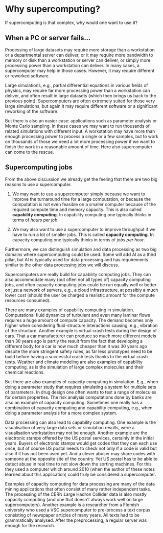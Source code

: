 # Why supercomputing?

If supercomputing is that complex, why would one want to use it?

## When a PC or server fails...

Processing of large datasets may require more storage than a workstation or 
a departmental server can deliver, or it may require more bandwidth to 
memory or disk than a workstation or server can deliver, or simply more
processing power than a workstation can deliver. In many cases, a supercomputer
may help in those cases. However, it may require different or reworked
software.

Large simulations, e.g., partial differential equations in various fields of
physics, may require far more processing power than a workstation can deliver,
and often result in large datasets (which then brings us back to the previous
point). Supercomputers are often extremely suited for those very large simulations,
but again it may require different software or a significant reworking of the
software.

But there is also an easier case: applications such as parameter analysis or 
Monte Carlo sampling. In these cases we may want to run thousands of related
simulations with different input. A workstation may have more than enough
processing power to process a single or a few samples, but to work on
thousands of those we need a lot more processing power if we want to finish the
work in a reasonable amount of time. Here also supercomputer can come to the 
rescue.

## Supercomputing jobs

From the above discussion we already get the feeling that there are two big
reasons to use a supercomputer.

1.  We may want to use a supercomputer simply because we want to improve the
    turnaround time for a large computation, or because the computation is not
    even feasible on a smaller computer because of the required compute time 
    and memory capacity. This is also called **capability computing**. In
    capability computing one typically thinks in terms of *hours per job*.

2.  We may also want to use a supercomputer to improve throughput if we have to
    run a lot of smaller jobs. This is called **capacity computing**. In
    capacity computing one typically thinks in terms of *jobs per hour*.

Furthermore, we can distinguish simulation and data processing as two big domains
where supercomputing could be used. Some will add AI as a third pillar, but AI is
typically used for data processing and has requirements similar to the other data 
processing jobs we will discuss.

Supercomputers are really build for capability computing jobs. They can also accommodate
many (but often not all types of) capacity computing jobs, 
and often capacity computing jobs could be run equally well or better on
just a network of servers, e.g., a cloud infrastructure, at possibly a much lower cost 
(should the user be charged a realistic amount for the compute resources consumed).

There are many examples of capability computing in simulation. Computational fluid dynamics
of turbulent and even many laminar flows requires a huge amount of compute capacity. The
demand becomes only higher when considering fluid-structure interactions causing, e.g., vibration
of the structure. Another example is virtual crash tests during the design of cars. 
That a car manufacturer can produce so much more different models than 30 years ago is partly
the result from the fact that developing a different body for a car is now much cheaper than
it was 30 years ago despite the more stringent safety rules, as far less prototypes need to
be build before having a successful crash tests thanks to the virtual crash tests. Weather and
climate modeling are also examples of capability computing, as is the simulation of large complex
molecules and their chemical reactions. 

But there are also examples of capacity computing in simulation. E.g., when doing a parameter study
that requires simulating a system for multiple sets of parameters. In drug design one often wants to test
a range of molecules for certain properties. The risk analysis computations done by banks are also
an example of capacity computing. Sometimes one really has a combination of capacity computing and
capability computing, e.g., when doing a parameter analysis for a more complex system.

Data processing can also lead to capability computing. One example is the visualisation of very large data sets
or simulation results, were a visualisation workstation may not be enough. Another example are the
electronic stamps offered by the US postal services, certainly in the initial years. Buyers of electronic
stamps would get codes that they can each use once, but of course US postal needs to check not only if a 
code is valid but also if it has not been used yet. And a clever abuser may share codes with someone 
at the opposite site of the country. Yet US postal has to be able to detect abuse in real time to not
slow down the sorting machines. For this they used a computer which around 2010 (when the author of these
notes learned about this application) could truly be considered a supercomputer.

Examples of capacity computing for data processing are many of the data mining applications that often 
consist of many rather independent tasks. The processing of the CERN Large Hadron Collider data is also
mostly capacity computing (and one that doesn't always work well on large supercomputers). 
Another example is a researcher from a Flemish university who used a VSC supercomputer
to pre-process a text corpus consisting of newspaper articles of many years. All texts had to be grammatically analysed. After the preprocessing, a regular
server was enough for the research.
